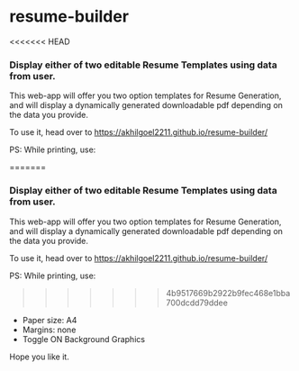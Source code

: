 # resume-builder
<<<<<<< HEAD

### Display either of two editable Resume Templates using data from user.

This web-app will offer you two option templates for Resume Generation, and will display a dynamically generated downloadable pdf depending on the data you provide.

To use it, head over to https://akhilgoel2211.github.io/resume-builder/

PS: While printing, use:

=======
### Display either of two editable Resume Templates using data from user.

This web-app will offer you two option templates for Resume Generation, and will display a dynamically generated downloadable pdf depending on the data you provide.  

To use it, head over to https://akhilgoel2211.github.io/resume-builder/  

PS: While printing, use:  
>>>>>>> 4b9517669b2922b9fec468e1bba700dcdd79ddee
- Paper size: A4
- Margins: none
- Toggle ON Background Graphics

Hope you like it.
